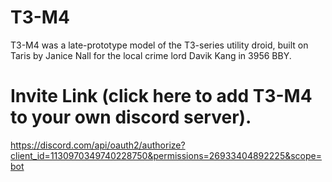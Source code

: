 # T3-M4
T3-M4 was a late-prototype model of the T3-series utility droid, built on Taris by Janice Nall for the local crime lord Davik Kang in 3956 BBY.


# Invite Link (click here to add T3-M4 to your own discord server).
https://discord.com/api/oauth2/authorize?client_id=1130970349740228750&permissions=26933404892225&scope=bot